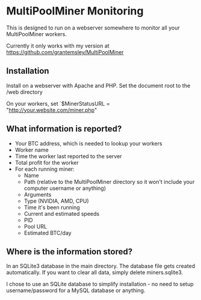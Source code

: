 # MultiPoolMiner Monitoring

This is designed to run on a webserver somewhere to monitor all your MultiPoolMiner workers.

Currently it only works with my version at https://github.com/grantemsley/MultiPoolMiner

## Installation
Install on a webserver with Apache and PHP.  Set the document root to the /web directory

On your workers, set `$MinerStatusURL = "http://your.website.com/miner.php"

## What information is reported?

* Your BTC address, which is needed to lookup your workers
* Worker name
* Time the worker last reported to the server
* Total profit for the worker
* For each running miner:
  * Name
  * Path (relative to the MultiPoolMiner directory so it won't include your computer username or anything)
  * Arguments
  * Type (NVIDIA, AMD, CPU)
  * Time it's been running
  * Current and estimated speeds
  * PID
  * Pool URL
  * Estimated BTC/day

## Where is the information stored?

In an SQLite3 database in the main directory.  The database file gets created automatically.  If you want to clear all data, simply delete miners.sqlite3.

I chose to use an SQLite database to simplify installation - no need to setup username/password for a MySQL database or anything.
